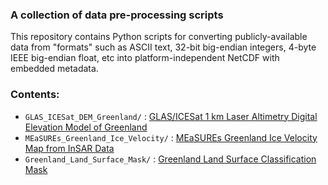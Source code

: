 ### A collection of data pre-processing scripts

This repository contains Python scripts for converting publicly-available data from "formats" such as ASCII text, 32-bit big-endian integers, 4-byte IEEE big-endian float, etc into platform-independent NetCDF with embedded metadata.

### Contents:

* `GLAS_ICESat_DEM_Greenland/` : [GLAS/ICESat 1 km Laser Altimetry Digital Elevation Model of Greenland](http://nsidc.org/data/nsidc-0305.html)
* `MEaSUREs_Greenland_Ice_Velocity/` : [MEaSUREs Greenland Ice Velocity Map from InSAR Data](http://nsidc.org/data/docs/measures/nsidc0478_joughin/)
* `Greenland_Land_Surface_Mask/` : [Greenland Land Surface Classification Mask](http://bprc.osu.edu/wiki/Jason_Box_Datasets#Greenland_Land_Surface_Classification_Mask)
